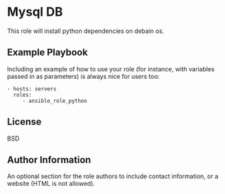 Mysql DB
=========

This role will install python dependencies on debain os.


Example Playbook
----------------

Including an example of how to use your role (for instance, with variables passed in as parameters) is always nice for users too:

    - hosts: servers
      roles:
         - ansible_role_python

License
-------

BSD

Author Information
------------------

An optional section for the role authors to include contact information, or a website (HTML is not allowed).
